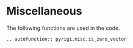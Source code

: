 # Miscellaneous

The following functions are used in the code.

```{eval-rst}
.. autofunction:: pyrigi.misc.is_zero_vector

```
